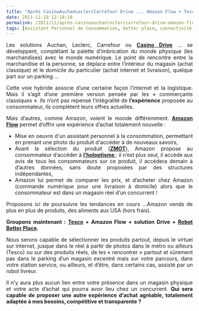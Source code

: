 ```yaml
---
title: "Après CasinoAuchanLeclercCarrefour Drive ... Amazon Flow + Tesco + Drive + BetterPlace"
date: 2011-11-18 12:18:18
permalink: /2011/11/apres-casinoauchanleclerccarrefour-drive-amazon-flow-tesco-drive-betterplace.html
tags: [Assistant Personnel de Consommation, better place, connectivité, données réelles, drive-in, holoptisme, intelligence collective, internet, iphone, logistique, marchandises, téléphone]
---
```


<p style="text-align: justify">Les solutions Auchan, Leclerc, Carrefour ou <strong><a href="http://www.mescoursescasino.fr/Pages/Index.aspx">Casino Drive</a></strong> … se développent, complétant la palette d’imbrication du monde physique (les marchandises) avec le monde numérique. Le point de rencontre entre la marchandise et la personne, se déplace entre l’intérieur du magasin (achat classique) et le domicile du particulier (achat internet et livraison), quelque part sur un parking …</p> <p style="text-align: justify">Cette voie hybride associe d’une certaine façon l’internet et la logistique. Mais il s’agit d’une première version pensée par les « commerçants classiques ». Ils n’ont pas repensé l’intégralité de <strong>l’expérience</strong> proposée au consommateur, ils complètent leurs offres actuelles.</p> <p style="text-align: justify">Mais d’autres, comme Amazon, voient le monde différemment. <strong><a href="http://augmentedmedia.net/2011/11/03/amazon-flow-un-petit-pas-pour-la-realite-augmentee-un-grand-pas-pour-amazon/">Amazon Flow</a></strong> permet d’offrir une expérience d’achat totalement nouvelle : </p>  <!--more-->   <ul style="text-align: justify"> <li>Mise en oeuvre d'un assistant personnel à la consommation, permettant en prenant une photo du produit d'accéder à de nouveaux savoirs,</li> <li>Avant la sélection du      produit (<strong><a href="https://gabrielplassat.github.io/transportsdufutur/2011/11/google-zero-moment-of-truth.html">ZMOT</a></strong>),      Amazon propose au consommateur d’accéder à <strong><a href="https://gabrielplassat.github.io/transportsdufutur/2011/11/intelligence-collective-et-transports-du-futur.html">l’holoptisme </a></strong>: il n’est plus seul, il      accède aux avis de tous les consommateurs sur ce produit, il accédera      demain à d’autres données, sans doute proposées par des structures indépendantes,</li> <li>Amazon lui permet de      comparer les prix, et d’acheter chez Amazon (commande numérique pour une      livraison à domicile) alors que le consommateur est dans un magasin réel      d’un concurrent !</li> </ul> <p style="text-align: justify">Proposons ici de poursuivre les tendances en cours …Amazon vends de plus en plus de produits, des aliments aux USA (hors frais).</p> <p style="text-align: justify"><strong>Groupons maintenant : <a href="https://gabrielplassat.github.io/transportsdufutur/2011/06/le-supermarche-sur-le-quai-du-metro-livraison-a-domicile.html">Tesco</a> + Amazon Flow + solution Drive + <a href="http://www.youtube.com/watch?v=4lp_6VyIeSY">Robot Better Place</a></strong><strong>.</strong></p> <p style="text-align: justify">Nous serons capable de sélectionner les produits partout, depuis le virtuel sur internet, jusque dans le réel à partir de photos dans le métro ou ailleurs (Tesco) ou sur des produits réels, de les « rencontrer » partout et sûrement pas dans le parking d’un magasin excentré mais sur votre parcours, dans votre station service, ou ailleurs, et d’être, dans certains cas, assisté par un robot livreur.</p> <p style="text-align: justify">Il n’y aura plus aucun lien entre votre présence dans un magasin physique et votre acte d’achat qui pourra avoir lieu chez un concurrent. <strong>Qui sera capable de proposer une autre expérience d’achat agréable, totalement adaptée à mes besoins, compétitive et transparente ?</strong></p>
